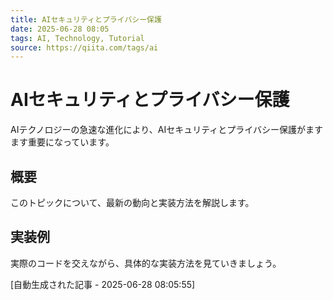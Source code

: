 ```yaml
---
title: AIセキュリティとプライバシー保護
date: 2025-06-28 08:05
tags: AI, Technology, Tutorial
source: https://qiita.com/tags/ai
---
```


# AIセキュリティとプライバシー保護

AIテクノロジーの急速な進化により、AIセキュリティとプライバシー保護がますます重要になっています。

## 概要

このトピックについて、最新の動向と実装方法を解説します。

## 実装例

実際のコードを交えながら、具体的な実装方法を見ていきましょう。

[自動生成された記事 - 2025-06-28 08:05:55]